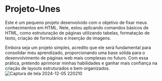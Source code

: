 # Projeto-Unes
Este é um pequeno projeto desenvolvido com o objetivo de fixar meus conhecimentos em HTML. Nele, estou aplicando comandos básicos de HTML, como estruturação de páginas utilizando tabelas, formatação de texto, criação de formulários e inserção de imagens.

Embora seja um projeto simples, acredito que ele será fundamental para consolidar meu aprendizado, proporcionando uma base sólida para o desenvolvimento de páginas web mais complexas no futuro. Com essa prática, pretendo aprimorar minhas habilidades e ganhar mais confiança na criação de layouts estruturados e bem organizados.
![Captura de tela 2024-12-05 220210](https://github.com/user-attachments/assets/46a1771d-f939-4324-b85e-8c2942a8ac79)
